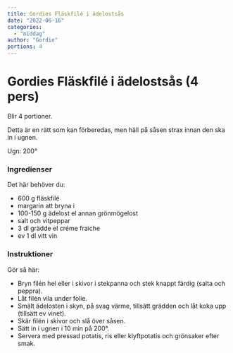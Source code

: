 ```yaml
---
title: Gordies Fläskfilé i ädelostsås
date: "2022-06-16"
categories:
  - "middag"
author: "Gordie"
portions: 4
---
```


# Gordies Fläskfilé i ädelostsås (4 pers)

Blir 4 portioner.

Detta är en rätt som kan förberedas, men häll  på såsen strax innan den ska in i ugnen.

Ugn: 200&#176;


### Ingredienser

Det här behöver du:

- 600 g fläskfilé
- margarin att bryna i
- 100-150 g ädelost el annan grönmögelost
- salt och vitpeppar
- 3 dl grädde el créme fraiche
- ev 1 dl vitt vin

### Instruktioner

Gör så här:

- Bryn filén hel eller i skivor i stekpanna och stek knappt färdig (salta och peppra).
- Låt filén vila under folie.
- Smält ädelosten i skyn, på svag värme, tillsätt grädden och låt koka upp (tillsätt ev vinet).
- Skär filén i skivor och slå över såsen.
- Sätt in i ugnen i 10 min på 200&#176;.
- Servera med pressad potatis, ris eller klyftpotatis och grönsaker efter smak.
